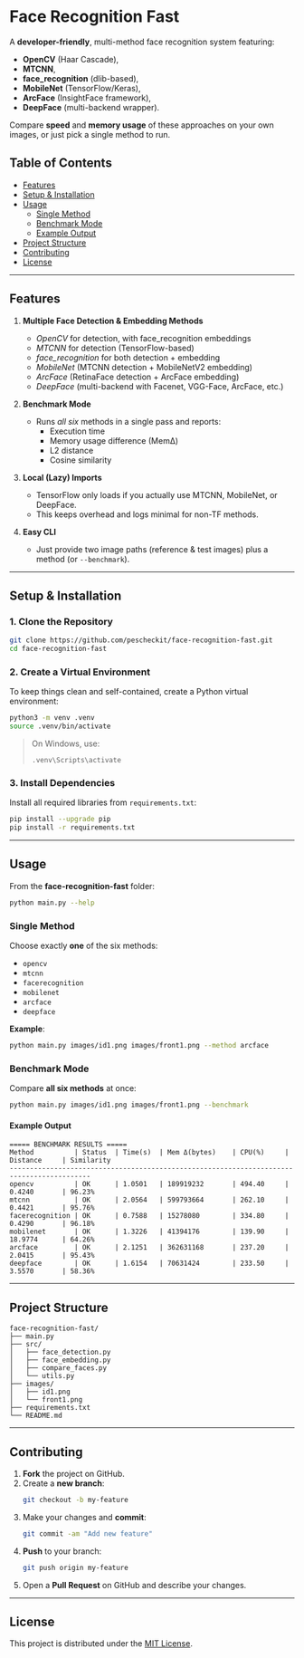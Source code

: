 # Face Recognition Fast

A **developer-friendly**, multi-method face recognition system featuring:
- **OpenCV** (Haar Cascade),
- **MTCNN**,
- **face_recognition** (dlib-based),
- **MobileNet** (TensorFlow/Keras),
- **ArcFace** (InsightFace framework),
- **DeepFace** (multi-backend wrapper).

Compare **speed** and **memory usage** of these approaches on your own images, or just pick a single method to run.

## Table of Contents

- [Features](#features)  
- [Setup & Installation](#setup--installation)  
- [Usage](#usage)  
  - [Single Method](#single-method)  
  - [Benchmark Mode](#benchmark-mode)  
  - [Example Output](#example-output)  
- [Project Structure](#project-structure)  
- [Contributing](#contributing)  
- [License](#license)

---

## Features

1. **Multiple Face Detection & Embedding Methods**  
   - *OpenCV* for detection, with face\_recognition embeddings  
   - *MTCNN* for detection (TensorFlow-based)  
   - *face\_recognition* for both detection + embedding  
   - *MobileNet* (MTCNN detection + MobileNetV2 embedding)  
   - *ArcFace* (RetinaFace detection + ArcFace embedding)  
   - *DeepFace* (multi-backend with Facenet, VGG-Face, ArcFace, etc.)

2. **Benchmark Mode**  
   - Runs *all six* methods in a single pass and reports:
     - Execution time
     - Memory usage difference (MemΔ)
     - L2 distance
     - Cosine similarity

3. **Local (Lazy) Imports**  
   - TensorFlow only loads if you actually use MTCNN, MobileNet, or DeepFace.  
   - This keeps overhead and logs minimal for non-TF methods.

4. **Easy CLI**  
   - Just provide two image paths (reference & test images) plus a method (or `--benchmark`).

---

## Setup & Installation

### 1. Clone the Repository

```bash
git clone https://github.com/pescheckit/face-recognition-fast.git
cd face-recognition-fast
```

### 2. Create a Virtual Environment

To keep things clean and self-contained, create a Python virtual environment:

```bash
python3 -m venv .venv
source .venv/bin/activate
```

> On Windows, use:
> ```
> .venv\Scripts\activate
> ```

### 3. Install Dependencies

Install all required libraries from `requirements.txt`:

```bash
pip install --upgrade pip
pip install -r requirements.txt
```

---

## Usage

From the **face-recognition-fast** folder:

```bash
python main.py --help
```

### Single Method

Choose exactly **one** of the six methods:

- `opencv`
- `mtcnn`
- `facerecognition`
- `mobilenet`
- `arcface`
- `deepface`

**Example**:

```bash
python main.py images/id1.png images/front1.png --method arcface
```

### Benchmark Mode

Compare **all six methods** at once:

```bash
python main.py images/id1.png images/front1.png --benchmark
```

#### Example Output

```
===== BENCHMARK RESULTS =====
Method          | Status  | Time(s)  | Mem Δ(bytes)    | CPU(%)     | Distance     | Similarity
------------------------------------------------------------------------------------------
opencv          | OK      | 1.0501   | 189919232       | 494.40     | 0.4240       | 96.23%
mtcnn           | OK      | 2.0564   | 599793664       | 262.10     | 0.4421       | 95.76%
facerecognition | OK      | 0.7588   | 15278080        | 334.80     | 0.4290       | 96.18%
mobilenet       | OK      | 1.3226   | 41394176        | 139.90     | 18.9774      | 64.26%
arcface         | OK      | 2.1251   | 362631168       | 237.20     | 2.0415       | 95.43%
deepface        | OK      | 1.6154   | 70631424        | 233.50     | 3.5570       | 58.36%
```

---

## Project Structure

```
face-recognition-fast/
├── main.py
├── src/
│   ├── face_detection.py
│   ├── face_embedding.py
│   ├── compare_faces.py
│   └── utils.py
├── images/
│   ├── id1.png
│   └── front1.png
├── requirements.txt
└── README.md
```

---

## Contributing

1. **Fork** the project on GitHub.  
2. Create a **new branch**:  
   ```bash
   git checkout -b my-feature
   ```
3. Make your changes and **commit**:  
   ```bash
   git commit -am "Add new feature"
   ```
4. **Push** to your branch:  
   ```bash
   git push origin my-feature
   ```
5. Open a **Pull Request** on GitHub and describe your changes.

---

## License

This project is distributed under the [MIT License](LICENSE).
